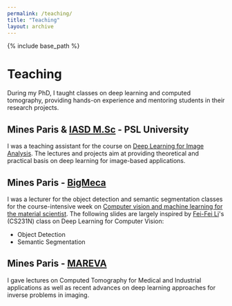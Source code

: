 ```yaml
---
permalink: /teaching/
title: "Teaching"
layout: archive
---
```


{% include base_path %}

# Teaching

During my PhD, I taught classes on deep learning and computed tomography, providing hands-on experience and mentoring students in their research projects.

## Mines Paris & [IASD M.Sc](https://www.masteriasd.eu/fr/) - PSL University
I was a teaching assistant for the course on [Deep Learning for Image Analysis](https://cours.cmm.minesparis.psl.eu/wiki/doku.php/deep/start). The lectures and projects aim at providing theoretical and practical basis on deep learning for image-based applications.

## Mines Paris - [BigMeca](https://bigmeca.minesparis.psl.eu/)
I was a lecturer for the object detection and semantic segmentation classes for the course-intensive week on [Computer vision and machine learning for the material scientist](https://bigmeca.minesparis.psl.eu/computer-vision-and-machine-learning-for-the-material-scientist/). The following slides are largely inspired by [Fei-Fei Li](https://cs231n.stanford.edu/slides/2023/lecture_11.pdf)'s (CS231N) class on Deep Learning for Computer Vision:
- Object Detection  [<i class="fas fa-chalkboard-teacher"></i>](/files/teaching/cvml/detection_v2.pdf)
- Semantic Segmentation  [<i class="fas fa-chalkboard-teacher"></i>](/files/teaching/cvml/segmentation_v2.pdf)

## Mines Paris - [MAREVA](https://www.cmm.minesparis.psl.eu/mareva/)
I gave lectures on Computed Tomography for Medical and Industrial applications as well as recent advances on deep learning approaches for inverse problems in imaging.
